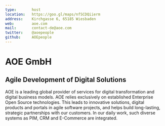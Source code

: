 ```yaml
---
type:       host
location:   https://goo.gl/maps/nfSCDQiierm
address:    Kirchgasse 6, 65185 Wiesbaden
web:        aoe.com
mail:       contact-de@aoe.com
twitter:    @aoepeople
github:     AOEpeople
---
```

# AOE GmbH

## Agile Development of Digital Solutions

AOE is a leading global provider of services for digital transformation and digital business models. AOE relies 
exclusively on established Enterprise Open Source technologies. This leads to innovative solutions, digital products
and portals in agile software projects, and helps build long-lasting, strategic partnerships with our customers. In our 
daily work, such diverse systems as PIM, CRM and E-Commerce are integrated.